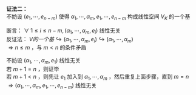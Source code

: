 **证法二：**    
不妨设 $(e_1,\cdots,e_{n-m})$ 使得 $\alpha_1,\cdots,\alpha_m,e_1,\cdots,e_{n-m}$ 构成线性空间 $V_K$ 的一个基    
    
断言： $\forall\ 1\le i\le n-m,(\alpha_1,\cdots,\alpha_m,e_i)$ 线性无关    
反证法： $V的一个基\hookrightarrow(\alpha_1,\cdots,\alpha_m,e_i)\hookrightarrow(\alpha_1,\cdots,\alpha_m)$     
 $\Rightarrow n\le m$ ，与 $m<n$ 的条件矛盾    
    
不妨设 $(\alpha_1,\cdots,\alpha_m,e_1)$ 线性无关    
若 $m+1=n$ ，则证毕    
若 $m+1<n$ ，则先让 $e_1$ 加入到 $\alpha_1,\cdots,\alpha_m$ ，然后重复上面步骤，直到 $m=n$     
 $\Rightarrow(\alpha_1,\cdots,\alpha_m,e_1,\cdots,e_{n-m})$ 线性无关    
